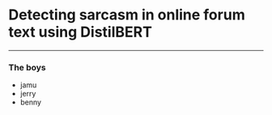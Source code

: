 # Detecting sarcasm in online forum text using DistilBERT

--- 
### The boys
- jamu
- jerry
- benny
